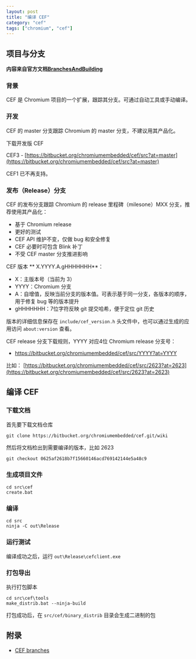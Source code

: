 ```yaml
---
layout: post
title: "编译 CEF"
category: "cef"
tags: ["chromium", "cef"]
---
```


## 项目与分支

**内容来自官方文档[BranchesAndBuilding](https://bitbucket.org/chromiumembedded/cef/wiki/BranchesAndBuilding.md)**

### 背景

CEF 是 Chromium 项目的一个扩展，跟踪其分支。可通过自动工具或手动编译。

### 开发

CEF 的 master 分支跟踪 Chromium 的 master 分支，不建议用其产品化。

下载开发版 CEF

CEF3 - [https://bitbucket.org/chromiumembedded/cef/src?at=master](https://bitbucket.org/chromiumembedded/cef/src?at=master)

CEF1 已不再支持。

### 发布（Release）分支

CEF 的发布分支跟踪 Chromium 的 release 里程碑（milesone）MXX 分支，推荐使用其产品化：

* 基于 Chromium release 
* 更好的测试
* CEF API 维护不变，仅做 bug 和安全修复
* CEF 必要时可包含 Blink 补丁
* 不受 CEF master 分支推进影响

CEF 版本 ** X.YYYY.A.gHHHHHHH**：

* X：主版本号（当前为 3）
* YYYY：Chromium 分支
* A：自增值，反映当前分支的版本值。可表示基于同一分支，各版本的顺序，用于修复 bug 等的版本提升
* gHHHHHHH：7位字符反映 git 提交哈希，便于定位 git 历史

版本的详细信息保存在 `include/cef_version.h` 头文件中，也可以通过生成的应用访问 `about:version` 查看。

CEF release 分支下载规则，YYYY 对应4位 Chromium release 分支号：

* https://bitbucket.org/chromiumembedded/cef/src/YYYY?at=YYYY

比如： [https://bitbucket.org/chromiumembedded/cef/src/2623?at=2623](https://bitbucket.org/chromiumembedded/cef/src/2623?at=2623)

## 编译 CEF

### 下载文档

首先要下载文档仓库

```
git clone https://bitbucket.org/chromiumembedded/cef.git/wiki
```

然后将文档检出到需要编译的版本，比如 2623

```
git checkout 0625af2618b7f15660146acd769142144e5a48c9
```

### 生成项目文件

```shell
cd src\cef 
create.bat
```

### 编译

```shell
cd src 
ninja -C out\Release
```

### 运行测试

编译成功之后，运行 `out\Release\cefclient.exe`


### 打包导出

执行打包脚本

```shell
cd src\cef\tools
make_distrib.bat --ninja-build
```

打包成功后，在 `src/cef/binary_distrib` 目录会生成二进制的包

## 附录

* [CEF branches](https://bitbucket.org/chromiumembedded/cef/downloads/?tab=branches)


